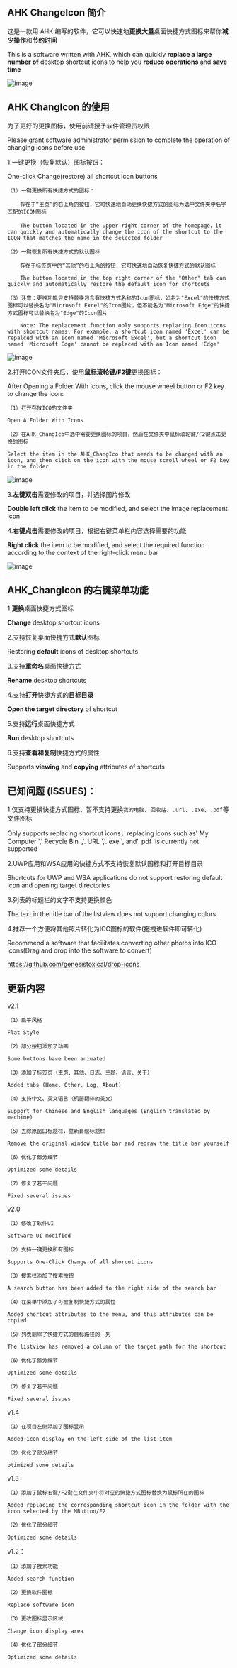 ## AHK ChangeIcon 简介

这是一款用 AHK 编写的软件，它可以快速地**更换大量**桌面快捷方式图标来帮你**减少操作**和**节约时间**

This is a software written with AHK, which can quickly **replace a large number of** desktop shortcut icons to help you **reduce operations** and **save time**

![image](https://github.com/iKineticate/AHK-ChangeIcon/blob/main/Introduction/AHK_ChangeIcon.png)

## AHK ChangIcon 的使用

为了更好的更换图标，使用前请授予软件管理员权限

Please grant software administrator permission to complete the operation of changing icons before use

1.一键更换（恢复默认）图标按钮：

One-click Change(restore) all shortcut icon buttons

    （1）一键更换所有快捷方式的图标：

        存在于“主页”的右上角的按钮，它可快速地自动更换快捷方式的图标为选中文件夹中名字匹配的ICON图标

        The button located in the upper right corner of the homepage，it can quickly and automatically change the icon of the shortcut to the ICON that matches the name in the selected folder

    （2）一键恢复所有快捷方式的默认图标

        存在于标签页中的“其他”的右上角的按钮，它可快速地自动恢复快捷方式的默认图标

        The button located in the top right corner of the "Other" tab can quickly and automatically restore the default icon for shortcuts

    （3）注意：更换功能只支持替换包含有快捷方式名称的Icon图标，如名为"Excel"的快捷方式图标可以替换名为"Microsoft Excel"的Icon图片，但不能名为"Microsoft Edge"的快捷方式图标可以替换名为"Edge"的Icon图片

        Note: The replacement function only supports replacing Icon icons with shortcut names. For example, a shortcut icon named 'Excel' can be repalced with an Icon named 'Microsoft Excel', but a shortcut icon named 'Microsoft Edge' cannot be replaced with an Icon named 'Edge'

![image](https://github.com/iKineticate/AHK-ChangeIcon/blob/main/Introduction/Auto_Change.gif)

2.打开ICON文件夹后，使用**鼠标滚轮键/F2键**更换图标：

After Opening a Folder With Icons, click the mouse wheel button or F2 key to change the icon:

    （1）打开存放ICO的文件夹

    Open A Folder With Icons

    （2）在AHK_ChangIco中选中需要更换图标的项目，然后在文件夹中鼠标滚轮键/F2键点击更换的图标

    Select the item in the AHK_ChangIco that needs to be changed with an icon, and then click on the icon with the mouse scroll wheel or F2 key in the folder

![image](https://github.com/iKineticate/AHK-ChangeIcon/blob/main/Introduction/MButtom&F2.gif)

3.**左键双击**需要修改的项目，并选择图片修改

**Double left click** the item to be modified, and select the image replacement icon

4.**右键点击**需要修改的项目，根据右键菜单栏内容选择需要的功能

**Right click** the item to be modified, and select the required function according to the context of the right-click menu bar

![image](https://github.com/iKineticate/AHK-ChangeIcon/blob/main/Introduction/LButtom&Menu.gif)

## AHK_ChangIcon 的右键菜单功能

1.**更换**桌面快捷方式图标

**Change** desktop shortcut icons

2.支持恢复桌面快捷方式**默认**图标

Restoring **default** icons of desktop shortcuts

3.支持**重命名**桌面快捷方式

**Rename** desktop shortcuts

4.支持**打开**快捷方式的**目标目录**

**Open the target directory** of shortcut

5.支持**运行**桌面快捷方式

**Run** desktop shortcuts

6.支持**查看和复制**快捷方式的属性

Supports **viewing** and **copying** attributes of shortcuts

## 已知问题 (ISSUES)：

1.仅支持更换快捷方式图标，暂不支持更换`我的电脑`、`回收站`、`.url`、`.exe`、`.pdf`等文件图标

Only supports replacing shortcut icons，replacing icons such as' My Computer ',' Recycle Bin ','. URL ','. exe ', and'. pdf 'is currently not supported

2.UWP应用和WSA应用的快捷方式不支持恢复默认图标和打开目标目录

Shortcuts for UWP and WSA applications do not support restoring default icon and opening target directories

3.列表的标题栏的文字不支持更换颜色

The text in the title bar of the listview does not support changing colors

4.推荐一个方便将其他照片转化为ICO图标的软件(拖拽进软件即可转化)

Recommend a software that facilitates converting other photos into ICO icons(Drag and drop into the software to convert)

https://github.com/genesistoxical/drop-icons

## 更新内容

v2.1

    （1）扁平风格

    Flat Style

    （2）部分按钮添加了动画

    Some buttons have been animated

    （3）添加了标签页（主页、其他、日志、主题、语言、关于）

    Added tabs (Home, Other, Log, About)

    （4）支持中文、英文语言（机器翻译的英文）

    Support for Chinese and English languages (English translated by machine)

    （5）去除原窗口标题栏，重新自绘标题栏

    Remove the original window title bar and redraw the title bar yourself

    （6）优化了部分细节
    
    Optimized some details

    （7）修复了若干问题
    
    Fixed several issues

v2.0

    （1）修改了软件UI
    
    Software UI modified
    
    （2）支持一键更换所有图标
    
    Supports One-Click Change of all shorcut icons

    （3）搜索栏添加了搜索按钮
    
    A search button has been added to the right side of the search bar

    （4）在菜单中添加了可被复制快捷方式的属性
    
    Added shortcut attributes to the menu, and this attributes can be copied

    （5）列表删除了快捷方式的目标路径的一列
    
    The listview has removed a column of the target path for the shortcut

    （6）优化了部分细节
    
    Optimized some details

    （7）修复了若干问题
    
    Fixed several issues

v1.4

    （1）在项目左侧添加了图标显示
    
    Added icon display on the left side of the list item

    （2）优化了部分细节
    
    ptimized some details


v1.3

    （1）添加了鼠标右键/F2键在文件夹中将对应的快捷方式图标替换为鼠标所在的图标

    Added replacing the corresponding shortcut icon in the folder with the icon selected by the MButton/F2

    （2）优化了部分细节
    
    Optimized some details
    
v1.2：

    （1）添加了搜索功能
    
    Added search function

    （2）更换软件图标
    
    Replace software icon

    （3）更改图标显示区域
    
    Change icon display area

    （4）优化了部分细节
    
    Optimized some details
